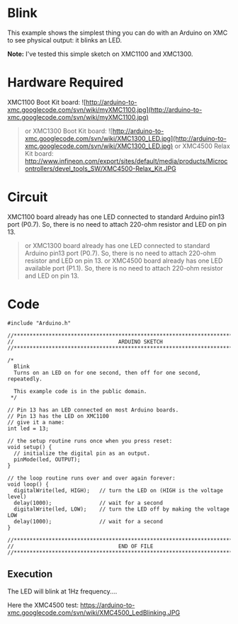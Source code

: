 # Blink #

This example shows the simplest thing you can do with an Arduino on XMC to see physical output: it blinks an LED.

**Note:** I've tested this simple sketch on XMC1100 and XMC1300.


# Hardware Required #

XMC1100 Boot Kit board:
![http://arduino-to-xmc.googlecode.com/svn/wiki/myXMC1100.jpg](http://arduino-to-xmc.googlecode.com/svn/wiki/myXMC1100.jpg)
> or
XMC1300 Boot Kit board:
![http://arduino-to-xmc.googlecode.com/svn/wiki/XMC1300_LED.jpg](http://arduino-to-xmc.googlecode.com/svn/wiki/XMC1300_LED.jpg)
> or
XMC4500 Relax Kit board:
http://www.infineon.com/export/sites/default/media/products/Microcontrollers/devel_tools_SW/XMC4500-Relax_Kit.JPG

# Circuit #

XMC1100 board already has one LED connected to standard Arduino pin13 port (P0.7). So, there is no need to attach 220-ohm resistor and LED on pin 13.
> or
XMC1300 board already has one LED connected to standard Arduino pin13 port (P0.7). So, there is no need to attach 220-ohm resistor and LED on pin 13.
> or
XMC4500 board already has one LED available port (P1.1). So, there is no need to attach 220-ohm resistor and LED on pin 13.

# Code #
```
#include "Arduino.h"

//****************************************************************************
// 							       ARDUINO SKETCH
//****************************************************************************

/*
  Blink
  Turns on an LED on for one second, then off for one second, repeatedly.

  This example code is in the public domain.
 */

// Pin 13 has an LED connected on most Arduino boards.
// Pin 13 has the LED on XMC1100
// give it a name:
int led = 13;

// the setup routine runs once when you press reset:
void setup() {
  // initialize the digital pin as an output.
  pinMode(led, OUTPUT);
}

// the loop routine runs over and over again forever:
void loop() {
  digitalWrite(led, HIGH);   // turn the LED on (HIGH is the voltage level)
  delay(1000);               // wait for a second
  digitalWrite(led, LOW);    // turn the LED off by making the voltage LOW
  delay(1000);               // wait for a second
}

//****************************************************************************
// 							       END OF FILE
//****************************************************************************
```

## Execution ##
The LED will blink at 1Hz frequency....

Here the XMC4500 test:
https://arduino-to-xmc.googlecode.com/svn/wiki/XMC4500_LedBlinking.JPG